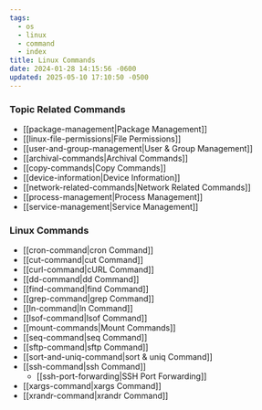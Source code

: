 ```yaml
---
tags:
  - os
  - linux
  - command
  - index
title: Linux Commands
date: 2024-01-28 14:15:56 -0600
updated: 2025-05-10 17:10:50 -0500
---
```


### Topic Related Commands

* [[package-management|Package Management]]
* [[linux-file-permissions|File Permissions]]
* [[user-and-group-management|User & Group Management]]
* [[archival-commands|Archival Commands]]
* [[copy-commands|Copy Commands]]
* [[device-information|Device Information]]
* [[network-related-commands|Network Related Commands]]
* [[process-management|Process Management]]
* [[service-management|Service Management]]

### Linux Commands

* [[cron-command|cron Command]]
* [[cut-command|cut Command]]
* [[curl-command|cURL Command]]
* [[dd-command|dd Command]]
* [[find-command|find Command]]
* [[grep-command|grep Command]]
* [[ln-command|ln Command]]
* [[lsof-command|lsof Command]]
* [[mount-commands|Mount Commands]]
* [[seq-command|seq Command]]
* [[sftp-command|sftp Command]]
* [[sort-and-uniq-command|sort & uniq Command]]
* [[ssh-command|ssh Command]]
	* [[ssh-port-forwarding|SSH Port Forwarding]]
* [[xargs-command|xargs Command]]
* [[xrandr-command|xrandr Command]]
